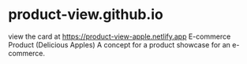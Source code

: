 # product-view.github.io

view the card at https://product-view-apple.netlify.app
E-commerce Product (Delicious Apples)
A concept for a product showcase for an e-commerce.

